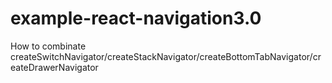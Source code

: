 # example-react-navigation3.0
How to combinate createSwitchNavigator/createStackNavigator/createBottomTabNavigator/createDrawerNavigator
